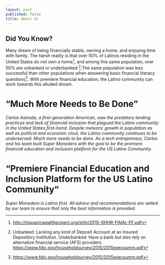 ```yaml
---
layout: post
published: false
title: About Us
---
```


## Did You Know? 

Many dream of being financially stable, owning a home, and enjoying time with family. The harsh reality is that over 50% of Latinos residing in the United States do not own a home[^1], and among this same population, over 50% are unbanked or underbanked [^2].The same population was less successful than other populations when answering basic financial literacy questions[^3].  With premiere financial education, the Latino community can work towards this alluded dream. 

# “Much More Needs to Be Done”

_Carlos Astrada, a first-generation American, saw the predatory lending practices and lack of financial inclusion that plagued the Latino community in the United States first-hand. Despite meteoric growth in population as well as political and economic clout, the Latino community continues to be underserved.  Much more needs to be done. As a tech entrepreneur, Carlos and his team built Super Monedero with the goal to be the premiere financial education and inclusion platform for the US Latino Community._

# “Premiere Financial Education and Inclusion Platform for the US Latino Community”

_Super Monedero is Latino first. All advice and recommendations are vetted by our team to ensure that only the best information is provided._



[^1]: http://hispanicwealthproject.org/shhr/2015-SHHR-FINAL-FF.pdf
[^2]: Unbanked: Lacking any kind of Deposit Account at an Insured Depository Institution. Underbanked: Have a bank but also rely on alternative financial service (AFS) providers. https://www.fdic.gov/householdsurvey/2015/2015execsumm.pdf
[^3]: https://www.fdic.gov/householdsurvey/2015/2015execsumm.pdf 
